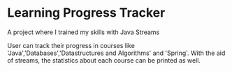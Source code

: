 # Learning Progress Tracker

A project where I trained my skills with Java Streams

User can track their progress in courses like 'Java','Databases','Datastructures and Algorithms' and 'Spring'. With the aid of streams, the statistics about each course can be printed as well.
